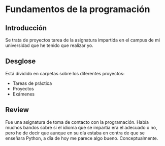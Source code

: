 # Fundamentos de la programación
## Introducción
Se trata de proyectos tarea de la asignatura impartida en el campus de mi universidad que he tenido que realizar yo.
## Desglose
Está dividido en carpetas sobre los diferentes proyectos:
  - Tareas de práctica
  - Proyectos
  - Exámenes
## Review
Fue una asignatura de toma de contacto con la programación. Había muchos bandos sobre si el idioma que se impartía era el adecuado o no, pero he de decir que aunque en su día estaba en contra de que se enseñara Python, a día de hoy me parece algo bueno. Conceptualmente.
